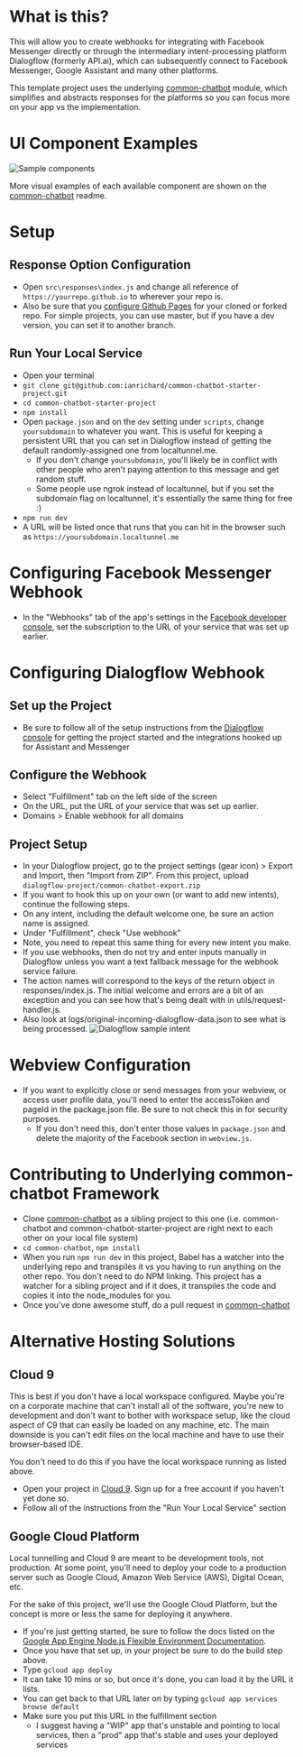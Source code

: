 # What is this?

This will allow you to create webhooks for integrating with Facebook Messenger directly or through the intermediary intent-processing platform Dialogflow (formerly API.ai), which can subsequently connect to Facebook Messenger, Google Assistant and many other platforms.

This template project uses the underlying [common-chatbot](https://github.com/ianrichard/common-chatbot) module, which simplifies and abstracts responses for the platforms so you can focus more on your app vs the implementation.

# UI Component Examples

![Sample components](media/docs/common-chatbot-components.jpg)

More visual examples of each available component are shown on the [common-chatbot](https://github.com/ianrichard/common-chatbot) readme.

# Setup

## Response Option Configuration

- Open `src\responses\index.js` and change all reference of `https://yourrepo.github.io` to wherever your repo is.
- Also be sure that you [configure Github Pages](https://pages.github.com/) for your cloned or forked repo.  For simple projects, you can use master, but if you have a dev version, you can set it to another branch.


## Run Your Local Service

- Open your terminal
- `git clone git@github.com:ianrichard/common-chatbot-starter-project.git`
- `cd common-chatbot-starter-project`
- `npm install`
- Open `package.json` and on the `dev` setting under `scripts`, change `yoursubdomain` to whatever you want.  This is useful for keeping a persistent URL that you can set in Dialogflow instead of getting the default randomly-assigned one from localtunnel.me.
  - If you don't change `yoursubdomain`, you'll likely be in conflict with other people who aren't paying attention to this message and get random stuff.
  - Some people use ngrok instead of localtunnel, but if you set the subdomain flag on localtunnel, it's essentially the same thing for free :)
- `npm run dev`
- A URL will be listed once that runs that you can hit in the browser such as `https://yoursubdomain.localtunnel.me`

# Configuring Facebook Messenger Webhook

- In the "Webhooks" tab of the app's settings in the [Facebook developer console](https://developers.facebook.com), set the subscription to the URL of your service that was set up earlier.

# Configuring Dialogflow Webhook

## Set up the Project
- Be sure to follow all of the setup instructions from the [Dialogflow console](http://console.Dialogflow) for getting the project started and the integrations hooked up for Assistant and Messenger

## Configure the Webhook
- Select "Fulfillment" tab on the left side of the screen
- On the URL, put the URL of your service that was set up earlier.
- Domains > Enable webhook for all domains

## Project Setup
- In your Dialogflow project, go to the project settings (gear icon) > Export and Import, then "Import from ZIP".  From this project, upload `dialogflow-project/common-chatbot-export.zip`
- If you want to hook this up on your own (or want to add new intents), continue the following steps.
- On any intent, including the default welcome one, be sure an action name is assigned.
- Under "Fulfillment", check "Use webhook"
- Note, you need to repeat this same thing for every new intent you make.
- If you use webhooks, then do not try and enter inputs manually in Dialogflow unless you want a text fallback message for the webhook service failure.
- The action names will correspond to the keys of the return object in responses/index.js.  The initial welcome and errors are a bit of an exception and you can see how that's being dealt with in utils/request-handler.js.
- Also look at logs/original-incoming-dialogflow-data.json to see what is being processed.
![Dialogflow sample intent](media/instructions/instructions.jpg "Logo Title Text 1")

# Webview Configuration

- If you want to explicitly close or send messages from your webview, or access user profile data, you'll need to enter the accessToken and pageId in the package.json file.  Be sure to not check this in for security purposes.
  - If you don't need this, don't enter those values in `package.json` and delete the majority of the Facebook section in `webview.js`.

# Contributing to Underlying common-chatbot Framework

- Clone [common-chatbot](https://github.com/ianrichard/common-chatbot) as a sibling project to this one (i.e. common-chatbot and common-chatbot-starter-project are right next to each other on your local file system)
- `cd common-chatbot`, `npm install`
- When you run `npm run dev` in this project, Babel has a watcher into the underlying repo and transpiles it vs you having to run anything on the other repo.  You don't need to do NPM linking.  This project has a watcher for a sibling project and if it does, it transpiles the code and copies it into the node_modules for you.
- Once you've done awesome stuff, do a pull request in [common-chatbot](https://github.com/ianrichard/common-chatbot)

# Alternative Hosting Solutions

## Cloud 9

This is best if you don't have a local workspace configured.  Maybe you're on a corporate machine that can't install all of the software, you're new to development and don't want to bother with workspace setup, like the cloud aspect of C9 that can easily be loaded on any machine, etc.  The main downside is you can't edit files on the local machine and have to use their browser-based IDE.

You don't need to do this if you have the local workspace running as listed above.

- Open your project in [Cloud 9](https://c9.io). Sign up for a free account if you haven't yet done so.
- Follow all of the instructions from the "Run Your Local Service" section

## Google Cloud Platform

Local tunnelling and Cloud 9 are meant to be development tools, not production.  At some point, you'll need to deploy your code to a production server such as Google Cloud, Amazon Web Service (AWS), Digital Ocean, etc.

For the sake of this project, we'll use the Google Cloud Platform, but the concept is more or less the same for deploying it anywhere.

- If you're just getting started, be sure to follow the docs listed on the [Google App Engine Node.js Flexible Environment Documentation](https://cloud.google.com/appengine/docs/flexible/nodejs/).
- Once you have that set up, in your project be sure to do the build step above.
- Type `gcloud app deploy`
- It can take 10 mins or so, but once it's done, you can load it by the URL it lists.
- You can get back to that URL later on by typing `gcloud app services browse default`
- Make sure you put this URL in the fulfillment section
  - I suggest having a "WIP" app that's unstable and pointing to local services, then a "prod" app that's stable and uses your deployed services
